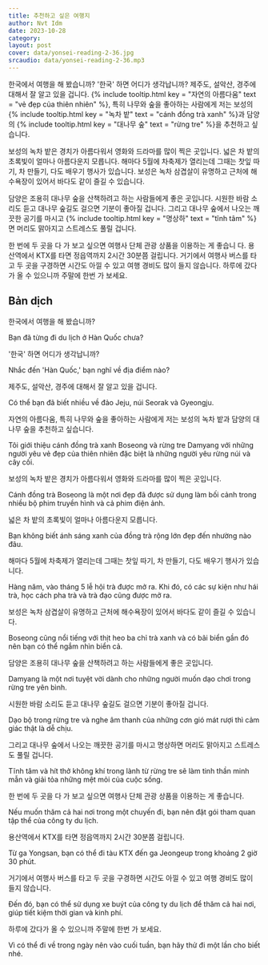 ```yaml
---
title: 추천하고 싶은 여행지
author: Nvt Idm
date: 2023-10-28
category: 
layout: post
cover: data/yonsei-reading-2-36.jpg
srcaudio: data/yonsei-reading-2-36.mp3
---
```


한국에서 여행을 해 봤습니까? 
'한국' 하면 어디가 생각납니까? 
제주도, 설악산, 경주에 대해서 잘 알고 있을 겁니다. 
{% include tooltip.html key = "자연의 아름다움" text = "vẻ đẹp của thiên nhiên" %}, 특히 나무와 숲을 좋아하는 사람에게 저는 보성의 {% include tooltip.html key = "녹차 밭" text = "cánh đồng trà xanh" %}과 담양의 {% include tooltip.html key = "대나무 숲" text = "rừng tre" %}을 추천하고 싶습니다.

보성의 녹차 밭은 경치가 아름다워서 영화와 드라마를 많이 찍은 곳입니다. 
넓은 차 밭의 초록빛이 얼마나 아름다운지 모릅니다. 
해마다 5월에 차축제가 열리는데 그때는 찻잎 따기, 차 만들기, 다도 배우기 행사가 있습니다. 
보성은 녹차 삼겹살이 유명하고 근처에 해수욕장이 있어서 바다도 같이 즐길 수 있습니다.

담양은 조용히 대나무 숲을 산책하려고 하는 사람들에게 좋은 곳입니다. 
시원한 바람 소리도 듣고 대나무 숲길도 걸으면 기분이 좋아질 겁니다. 
그리고 대나무 숲에서 나오는 깨끗한 공기를 마시고 {% include tooltip.html key = "명상하" text = "tĩnh tâm" %}면 머리도 맑아지고 스트레스도 풀릴 겁니다.

한 번에 두 곳을 다 가 보고 싶으면 여행사 단체 관광 상품을 이용하는 게 좋습니 다. 
용산역에서 KTX를 타면 정읍역까지 2시간 30분쯤 걸립니다. 
거기에서 여행사 버스를 타고 두 곳을 구경하면 시간도 아낄 수 있고 여행 경비도 많이 들지 않습니다. 
하루에 갔다가 올 수 있으니까 주말에 한번 가 보세요.

## Bản dịch

한국에서 여행을 해 봤습니까? 

Bạn đã từng đi du lịch ở Hàn Quốc chưa?

'한국' 하면 어디가 생각납니까? 

Nhắc đến 'Hàn Quốc,' bạn nghĩ về địa điểm nào?

제주도, 설악산, 경주에 대해서 잘 알고 있을 겁니다. 

Có thể bạn đã biết nhiều về đảo Jeju, núi Seorak và Gyeongju.

자연의 아름다움, 특히 나무와 숲을 좋아하는 사람에게 저는 보성의 녹차 밭과 담양의 대나무 숲을 추천하고 싶습니다.

Tôi giới thiệu cánh đồng trà xanh Boseong và rừng tre Damyang với những người yêu vẻ đẹp của thiên nhiên đặc biệt là những người yêu rừng núi và cây cối.

보성의 녹차 밭은 경치가 아름다워서 영화와 드라마를 많이 찍은 곳입니다. 

Cánh đồng trà Boseong là một nơi đẹp đã được sử dụng làm bối cảnh trong nhiều bộ phim truyền hình và cả phim điện ảnh.

넓은 차 밭의 초록빛이 얼마나 아름다운지 모릅니다. 

Bạn không biết ánh sáng xanh của đồng trà rộng lớn đẹp đến nhường nào đâu.

해마다 5월에 차축제가 열리는데 그때는 찻잎 따기, 차 만들기, 다도 배우기 행사가 있습니다. 

Hàng năm, vào tháng 5 lễ hội trà được mở ra. Khi đó, có các sự kiện như hái trà, học cách pha trà và trà đạo cũng được mở ra.

보성은 녹차 삼겹살이 유명하고 근처에 해수욕장이 있어서 바다도 같이 즐길 수 있습니다.

Boseong cũng nổi tiếng với thịt heo ba chỉ trà xanh và có bãi biển gần đó nên bạn có thể ngắm nhìn biển cả.

담양은 조용히 대나무 숲을 산책하려고 하는 사람들에게 좋은 곳입니다. 

Damyang là một nơi tuyệt vời dành cho những người muốn dạo chơi trong rừng tre yên bình.

시원한 바람 소리도 듣고 대나무 숲길도 걸으면 기분이 좋아질 겁니다. 

Dạo bộ trong rừng tre và nghe âm thanh của những cơn gió mát rượi thì cảm giác thật là dễ chịu.

그리고 대나무 숲에서 나오는 깨끗한 공기를 마시고 명상하면 머리도 맑아지고 스트레스도 풀릴 겁니다.

Tĩnh tâm và hít thở không khí trong lành từ rừng tre sẽ làm tinh thần minh mẫn và giải tỏa những mệt mỏi của cuộc sống.

한 번에 두 곳을 다 가 보고 싶으면 여행사 단체 관광 상품을 이용하는 게 좋습니다. 

Nếu muốn thăm cả hai nơi trong một chuyến đi, bạn nên đặt gói tham quan tập thể của công ty du lịch.

용산역에서 KTX를 타면 정읍역까지 2시간 30분쯤 걸립니다. 

Từ ga Yongsan, bạn có thể đi tàu KTX đến ga Jeongeup trong khoảng 2 giờ 30 phút. 

거기에서 여행사 버스를 타고 두 곳을 구경하면 시간도 아낄 수 있고 여행 경비도 많이 들지 않습니다. 

Đến đó, bạn có thể sử dụng xe buýt của công ty du lịch để thăm cả hai nơi, giúp tiết kiệm thời gian và kinh phí.

하루에 갔다가 올 수 있으니까 주말에 한번 가 보세요.

Vì có thể đi về trong ngày nên vào cuối tuần, bạn hãy thử đi một lần cho biết nhé.